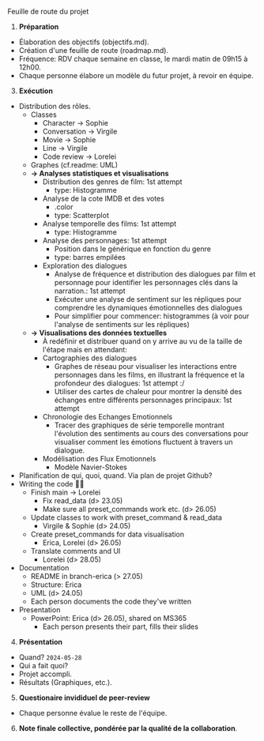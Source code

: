 Feuille de route du projet

1. **Préparation**

  * Élaboration des objectifs (objectifs.md).
  * Création d'une feuille de route (roadmap.md).
  * Fréquence: RDV chaque semaine en classe, le mardi matin de 09h15 à 12h00.
  * Chaque personne élabore un modèle du futur projet, à revoir en équipe.
 
3. **Exécution**
  * Distribution des rôles.
    * Classes
      * Character -> Sophie
      * Conversation -> Virgile
      * Movie -> Sophie
      * Line -> Virgile
      * Code review -> Lorelei
    * Graphes (cf.readme: UML)
    * **-> Analyses statistiques et visualisations**
      * Distribution des genres de film: 1st attempt
        * type: Histogramme
      * Analyse de la cote IMDB et des votes 
        * .color
        * type: Scatterplot
      * Analyse temporelle des films: 1st attempt
        * type: Histogramme
      * Analyse des personnages: 1st attempt
        * Position dans le générique en fonction du genre
        * type: barres empilées
      * Exploration des dialogues
        * Analyse de fréquence et distribution des dialogues par film et personnage pour identifier les personnages clés dans la narration.: 1st attempt
        * Exécuter une analyse de sentiment sur les répliques pour comprendre les dynamiques émotionnelles des dialogues 
        * Pour simplifier pour commencer: histogrammes (à voir pour l'analyse de sentiments sur les répliques)
     * **-> Visualisations des données textuelles**
       * À redéfinir et distribuer quand on y arrive au vu de la taille de l'étape mais en attendant:
       * Cartographies des dialogues
         * Graphes de réseau pour visualiser les interactions entre personnages dans les films, en illustrant la fréquence et la profondeur des dialogues: 1st attempt :/
         * Utiliser des cartes de chaleur pour montrer la densité des échanges entre différents personnages principaux: 1st attempt
       * Chronologie des Echanges Emotionnels
         * Tracer des graphiques de série temporelle montrant l'évolution des sentiments au cours des conversations pour visualiser comment les émotions fluctuent à travers un dialogue.
       * Modélisation des Flux Emotionnels 
         * Modèle Navier-Stokes
  * Planification de qui, quoi, quand. Via plan de projet Github?
  * Writing the code 🧑‍💻
    * Finish main -> Lorelei
      * Fix read_data (d> 23.05)
      * Make sure all preset_commands work etc. (d> 26.05)
    * Update classes to work with preset_command & read_data
      * Virgile & Sophie (d> 24.05)
    * Create preset_commands for data visualisation
      * Erica, Lorelei (d> 26.05)
    * Translate comments and UI
      * Lorelei (d> 28.05)
  * Documentation
    * README in branch-erica (> 27.05)
    * Structure: Erica
    * UML (d> 24.05)
    * Each person documents the code they've written 
  * Presentation
    * PowerPoint: Erica (d> 26.05), shared on MS365
      * Each person presents their part, fills their slides

4. **Présentation**
  * Quand? `2024-05-28`
  * Qui a fait quoi?
  * Projet accompli.
  * Résultats (Graphiques, etc.).

5. **Questionaire invididuel de peer-review**
  * Chaque personne évalue le reste de l'équipe.
 
6. **Note finale collective, pondérée par la qualité de la collaboration**.

